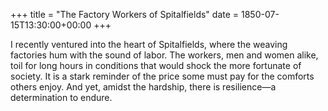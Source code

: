 +++
title = "The Factory Workers of Spitalfields"
date = 1850-07-15T13:30:00+00:00
+++

I recently ventured into the heart of Spitalfields, where the weaving factories hum with the sound of labor. The workers, men and women alike, toil for long hours in conditions that would shock the more fortunate of society. It is a stark reminder of the price some must pay for the comforts others enjoy. And yet, amidst the hardship, there is resilience—a determination to endure.